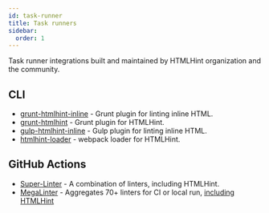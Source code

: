 ```yaml
---
id: task-runner
title: Task runners
sidebar:
  order: 1
---
```


Task runner integrations built and maintained by HTMLHint organization and the community.

## CLI

- [grunt-htmlhint-inline](https://github.com/htmlhint/grunt-htmlhint-inline) - Grunt plugin for linting inline HTML.
- [grunt-htmlhint](https://github.com/htmlhint/grunt-htmlhint) - Grunt plugin for HTMLHint.
- [gulp-htmlhint-inline](https://github.com/htmlhint/gulp-htmlhint-inline) - Gulp plugin for linting inline HTML.
- [htmlhint-loader](https://github.com/htmlhint/htmlhint-loader) - webpack loader for HTMLHint.

## GitHub Actions

- [Super-Linter](https://github.com/github/super-linter) - A combination of linters, including HTMLHint.
- [MegaLinter](https://megalinter.io/latest/) - Aggregates 70+ linters for CI or local run, [including HTMLHint](https://oxsecurity.github.io/megalinter/latest/descriptors/html_htmlhint/#readme)
